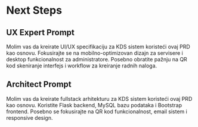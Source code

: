 # Next Steps

## UX Expert Prompt
Molim vas da kreirate UI/UX specifikaciju za KDS sistem koristeći ovaj PRD kao osnovu. Fokusirajte se na mobilno-optimizovan dizajn za servisere i desktop funkcionalnost za administratore. Posebno obratite pažnju na QR kod skeniranje interfejs i workflow za kreiranje radnih naloga.

## Architect Prompt
Molim vas da kreirate fullstack arhitekturu za KDS sistem koristeći ovaj PRD kao osnovu. Koristite Flask backend, MySQL bazu podataka i Bootstrap frontend. Posebno se fokusirajte na QR kod funkcionalnost, email sistem i responsive design.
